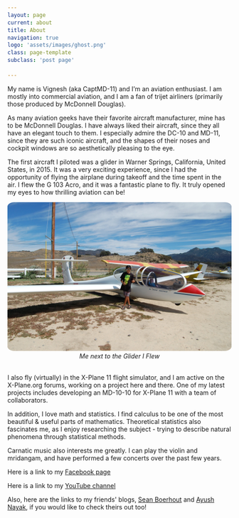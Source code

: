 ```yaml
---
layout: page
current: about
title: About
navigation: true
logo: 'assets/images/ghost.png'
class: page-template
subclass: 'post page'

---
```


My name is Vignesh (aka CaptMD-11) and I’m an aviation enthusiast. I am mostly into commercial aviation, and I am a fan of trijet airliners (primarily those produced by McDonnell Douglas). 

As many aviation geeks have their favorite aircraft manufacturer, mine has to be McDonnell Douglas. I have always liked their aircraft, since they all have an elegant touch to them. I especially admire the DC-10 and MD-11, since they are such iconic aircraft, and the shapes of their noses and cockpit windows are so aesthetically pleasing to the eye. 

The first aircraft I piloted was a glider in Warner Springs, California, United States, in 2015. It was a very exciting experience, since I had the opportunity of flying the airplane during takeoff and the time spent in the air. I flew the G 103 Acro, and it was a fantastic plane to fly. It truly opened my eyes to how thrilling aviation can be! 


<img src="me_glider.png" width="700" style="border-radius:3%">
<center><i>Me next to the Glider I Flew</i></center>
<br>

I also fly (virtually) in the X-Plane 11 flight simulator, and I am active on the X-Plane.org forums, working on a project here and there. One of my latest projects includes developing an MD-10-10 for X-Plane 11 with a team of collaborators. 

In addition, I love math and statistics. I find calculus to be one of the most beautiful & useful parts of mathematics. Theoretical statistics also fascinates me, as I enjoy researching the subject - trying to describe natural phenomena through statistical methods. 

Carnatic music also interests me greatly. I can play the violin and mridangam, and have performed a few concerts over the past few years. 

Here is a link to my <a href="https://www.facebook.com/NydhruvaMusic">Facebook page</a>

Here is a link to my <a href="https://www.youtube.com/user/nydhruvas">YouTube channel</a>

Also, here are the links to my friends' blogs, <a href="https://seanboe.github.io/blog/">Sean Boerhout</a> and <a href="https://blog.shad0w.ml">Ayush Nayak</a>, if you would like to check theirs out too! 